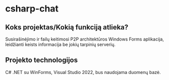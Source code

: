 # csharp-chat
## Koks projektas/Kokią funkciją atlieka?
Susirašinėjimo ir failų keitimosi P2P architektūros Windows Forms aplikacija, leidžianti keists informacija be jokių tarpinių serverių.
## Projekto technologijos
C# .NET su WinForms, Visual Studio 2022, bus naudojama duomenų bazė.

